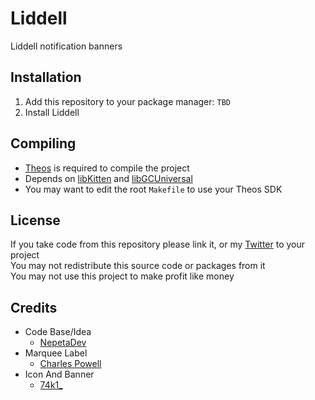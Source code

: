 # Liddell
Liddell notification banners

## Installation
1. Add this repository to your package manager: `TBD`
2. Install Liddell

## Compiling
  - [Theos](https://theos.dev/) is required to compile the project
  - Depends on [libKitten](https://github.com/schneelittchen/libKitten) and [libGCUniversal](https://github.com/MrGcGamer/LibGcUniversalDocumentation)
  - You may want to edit the root `Makefile` to use your Theos SDK

## License
If you take code from this repository please link it, or my [Twitter](https://twitter.com/schneelittchen) to your project<br>
You may not redistribute this source code or packages from it<br>
You may not use this project to make profit like money

## Credits
  - Code Base/Idea
    - [NepetaDev](https://twitter.com/NepetaDev)
  - Marquee Label
    - [Charles Powell](https://github.com/cbpowell)
  - Icon And Banner
    - [74k1_](https://twitter.com/74k1_)